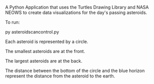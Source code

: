 A Python Application that uses the Turtles Drawing Library and NASA NEOWS to create data visualizations for the day's passing asteroids.

To run:

py asteroidscancontrol.py

Each asteroid is represented by a circle.

The smallest asteroids are at the front.

The largest asteroids are at the back.

The distance between the bottom of the circle and the blue horizon represent the distance from the asteroid to the earth.
